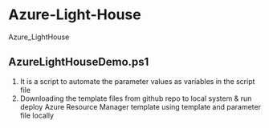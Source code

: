 # Azure-Light-House
Azure_LightHouse

## AzureLightHouseDemo.ps1 
1. It is a script to automate the parameter values as variables in the script file 
2. Downloading the template files from github repo to local system & run deploy Azure Resource Manager template using template and parameter file locally

